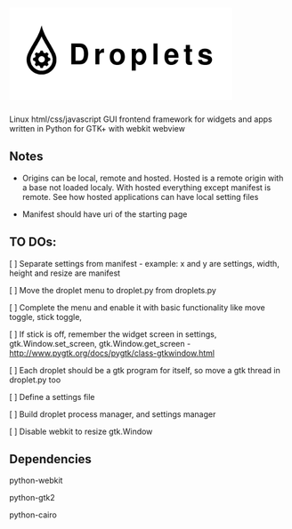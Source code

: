 ![Droplets - Linux html/css/javascript GUI frontend framework for widgets and apps written in Python for GTK+ with webkit webview](droplets_logo.png)
========

Linux html/css/javascript GUI frontend framework for widgets and apps written in Python for GTK+ with webkit webview

Notes
-----
* Origins can be local, remote and hosted. Hosted is a remote origin with a base not loaded localy. With hosted everything except manifest is remote. See how hosted applications can have local setting files

* Manifest should have uri of the starting page

TO DOs:
-------
[ ] Separate settings from manifest - example: x and y are settings, width, height and resize are manifest 

[ ] Move the droplet menu to droplet.py from droplets.py

[ ] Complete the menu and enable it with basic functionality like move toggle, stick toggle, 

[ ] If stick is off, remember the widget screen in settings, gtk.Window.set_screen, gtk.Window.get_screen - http://www.pygtk.org/docs/pygtk/class-gtkwindow.html

[ ] Each droplet should be a gtk program for itself, so move a gtk thread in droplet.py too

[ ] Define a settings file

[ ] Build droplet process manager, and settings manager

[ ] Disable webkit to resize gtk.Window

Dependencies
------------
python-webkit

python-gtk2

python-cairo
